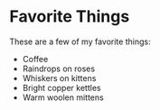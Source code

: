 # Favorite Things

These are a few of my favorite things:

- Coffee
- Raindrops on roses
- Whiskers on kittens
- Bright copper kettles
- Warm woolen mittens
